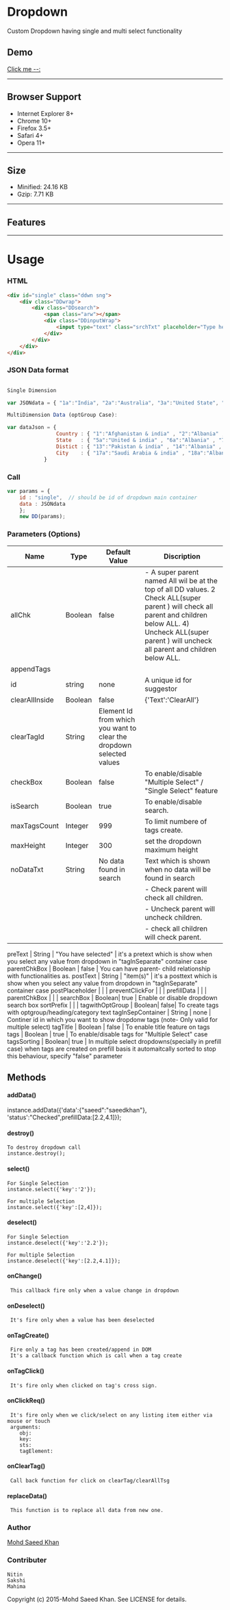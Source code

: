 # Dropdown
Custom Dropdown having single and multi select functionality

## Demo
[Click me --:](http://saeed3e.github.io/dropdown/)

-------------------------------------------------------

## Browser Support
* Internet Explorer 8+
* Chrome 10+
* Firefox 3.5+
* Safari 4+
* Opera 11+

-------------------------------------------------------

## Size
* Minified: 24.16 KB
* Gzip: 7.71 KB

-------------------------------------------------------


## Features


-------------------------------------------------------


# Usage

### HTML

```HTML
<div id="single" class="ddwn sng">
    <div class="DDwrap">
        <div class="DDsearch">
            <span class="arw"></span>
            <div class="DDinputWrap">
                <input type="text" class="srchTxt" placeholder="Type here" />
            </div>
        </div>
    </div>
</div>
```

### JSON Data format
```javascript

Single Dimension

var JSONdata = { "1a":"India", "2a":"Australia", "3a":"United State", "4a":"Zymbombay", "5a":"Saudi Arabia" };

MultiDimension Data (optGroup Case):

var dataJson = {
                Country : { "1":"Afghanistan & india" , "2":"Albania" , "3":"Algeria" , "4":"zymbombay" },
                State   : { "5a":"United & india" , "6a":"Albania" , "7a":"agra" , "8a":"United Kingdom"},
                Distict : { "13":"Pakistan & india" , "14":"Albania" , "15":"Algeria" , "16":"United Kingdom"},
                City    : { "17a":"Saudi Arabia & india" , "18a":"Albania" , "19a":"Algeria"}
            }
```


### Call

```javascript
var params = {
	id : "single",  // should be id of dropdown main container
	data : JSONdata 
    };
    new DD(params);
```

### Parameters (Options)


Name  | Type | Default Value | Discription
--- |--- | --- | ---
allChk    | Boolean | false |   -   A super parent named All wil be at the top of all DD values. 2 Check ALL(super parent ) will check all parent and children below ALL. 4) Uncheck ALL(super parent ) will uncheck all parent and children below ALL.
appendTags | | | 
id  | string | none | A unique id for suggestor 
clearAllInside | Boolean | false |    {'Text':'ClearAll'}
clearTagId  | String |  Element Id from which you want to clear the dropdown selected values
checkBox | Boolean | false | To enable/disable "Multiple Select" / "Single Select" feature
isSearch | Boolean | true | To enable/disable search.
maxTagsCount | Integer | 999 | To limit numbere of tags create.
maxHeight | Integer|  300 | set the dropdown maximum height
noDataTxt | String | No data found in search |   Text which is shown when no data will be found in search
               |     |      |   - Check parent will check all children.
               |     |  |   - Uncheck parent will uncheck children.
               |     |  |   - check all children will check parent.





preText | String  | "You have selected" |  it's a pretext which is show when you select any value from dropdown in "tagInSeparate" container case
parentChkBox   | Boolean | false | You can have parent- child relationship with functionalities as.
postText | String | "item(s)" |  it's a posttext which is show when you select any value from dropdown in "tagInSeparate" container case
postPlaceholder | | |
preventClickFor | | |
prefillData | | |
parentChkBox | | |
searchBox | Boolean| true | Enable or disable dropdown search box
sortPrefix | | |
tagwithOptGroup | Boolean|  false| To create tags with optgroup/heading/category text
tagInSepContainer | String | none | Continer id in which you want to show dropdonw tags (note- Only valid for multiple select)
tagTitle | Boolean | false | To enable title feature on tags
tags  | Boolean | true | To enable/disable tags for "Multiple Select" case
tagsSorting | Boolean|  true | In multiple select dropdowns(specially in prefill case) when tags are created on prefill basis it automaitcally sorted to stop this behaviour, specify "false" parameter


## Methods

#### addData()

  instance.addData({'data':{"saeed":"saeedkhan"}, 'status':"Checked",prefillData:[2.2,4.1]});


#### destroy()
    To destroy dropdown call 
    instance.destroy();

#### select()
    For Single Selection
    instance.select({'key':'2'});
    
    For multiple Selection
    instance.select({'key':[2,4]});

#### deselect()
    For Single Selection
    instance.deselect({'key':'2.2'});
    
    For multiple Selection
    instance.deselect({'key':[2.2,4.1]});

#### onChange()
     This callback fire only when a value change in dropdown

#### onDeselect()
     It's fire only when a value has been deselected

#### onTagCreate()
     Fire only a tag has been created/append in DOM
     It's a callback function which is call when a tag create 

#### onTagClick()
     It's fire only when clicked on tag's cross sign.

#### onClickReq()
     It's fire only when we click/select on any listing item either via mouse or touch
     arguments:
        obj:
        key:
        sts:
        tagElement:

#### onClearTag()
     Call back function for click on clearTag/clearAllTsg

#### replaceData()
     This function is to replace all data from new one.


### Author
   [Mohd Saeed Khan](http://www.saeed3e.com)

### Contributer
    Nitin
    Sakshi
    Mahima

Copyright (c) 2015-Mohd Saeed Khan. See LICENSE for details.